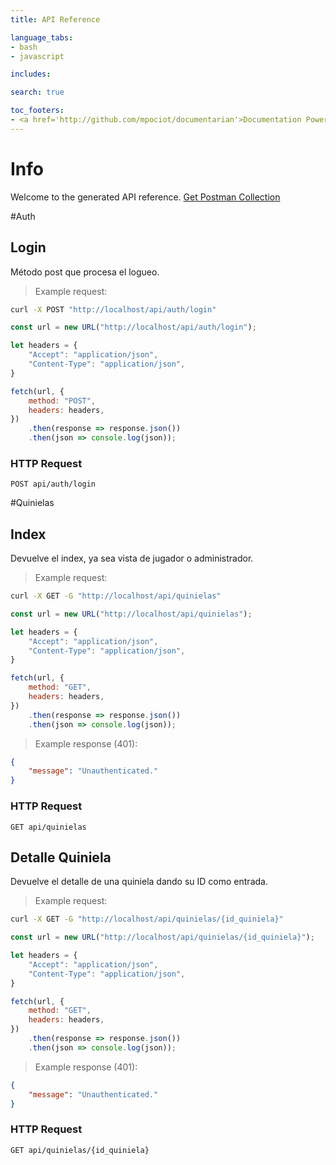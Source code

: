 ```yaml
---
title: API Reference

language_tabs:
- bash
- javascript

includes:

search: true

toc_footers:
- <a href='http://github.com/mpociot/documentarian'>Documentation Powered by Documentarian</a>
---
```

<!-- START_INFO -->
# Info

Welcome to the generated API reference.
[Get Postman Collection](http://localhost/docs/collection.json)

<!-- END_INFO -->

#Auth
<!-- START_a925a8d22b3615f12fca79456d286859 -->
## Login
Método post que procesa el logueo.

> Example request:

```bash
curl -X POST "http://localhost/api/auth/login" 
```

```javascript
const url = new URL("http://localhost/api/auth/login");

let headers = {
    "Accept": "application/json",
    "Content-Type": "application/json",
}

fetch(url, {
    method: "POST",
    headers: headers,
})
    .then(response => response.json())
    .then(json => console.log(json));
```


### HTTP Request
`POST api/auth/login`


<!-- END_a925a8d22b3615f12fca79456d286859 -->

#Quinielas
<!-- START_2affed122be4f7e7be8255733f0f44f4 -->
## Index
Devuelve el index, ya sea vista de jugador o administrador.

> Example request:

```bash
curl -X GET -G "http://localhost/api/quinielas" 
```

```javascript
const url = new URL("http://localhost/api/quinielas");

let headers = {
    "Accept": "application/json",
    "Content-Type": "application/json",
}

fetch(url, {
    method: "GET",
    headers: headers,
})
    .then(response => response.json())
    .then(json => console.log(json));
```

> Example response (401):

```json
{
    "message": "Unauthenticated."
}
```

### HTTP Request
`GET api/quinielas`


<!-- END_2affed122be4f7e7be8255733f0f44f4 -->

<!-- START_3e6bbc6a40f1842ad65e3688c17a6aa0 -->
## Detalle Quiniela
Devuelve el detalle de una quiniela dando su ID como entrada.

> Example request:

```bash
curl -X GET -G "http://localhost/api/quinielas/{id_quiniela}" 
```

```javascript
const url = new URL("http://localhost/api/quinielas/{id_quiniela}");

let headers = {
    "Accept": "application/json",
    "Content-Type": "application/json",
}

fetch(url, {
    method: "GET",
    headers: headers,
})
    .then(response => response.json())
    .then(json => console.log(json));
```

> Example response (401):

```json
{
    "message": "Unauthenticated."
}
```

### HTTP Request
`GET api/quinielas/{id_quiniela}`


<!-- END_3e6bbc6a40f1842ad65e3688c17a6aa0 -->



